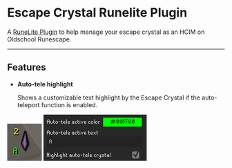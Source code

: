 # Escape Crystal Runelite Plugin

A [RuneLite Plugin](https://github.com/runelite/plugin-hub) to help manage your escape crystal as an HCIM on Oldschool Runescape.

---

## Features

- **Auto-tele highlight**

  Shows a customizable text highlight by the Escape Crystal if the auto-teleport function is enabled.

![Auto-tele highlight](assets/screenshots/escape-crystal-auto-tele-highlight.png)
![Auto-tele config](assets/screenshots/auto-tele-configs.png)
